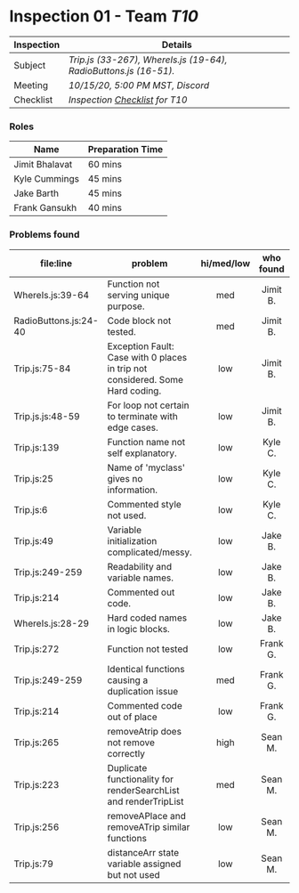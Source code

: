 # Inspection 01 - Team *T10* 
 
| Inspection | Details |
| ----- | ----- |
| Subject | *Trip.js (33-267), WhereIs.js (19-64), RadioButtons.js (16-51).* |
| Meeting | *10/15/20, 5:00 PM MST, Discord* |
| Checklist | *Inspection [Checklist](https://github.com/csucs314f20/t10/blob/master/reports/checklist.md) for T10* |

### Roles

| Name | Preparation Time |
| ---- | ---- |
| Jimit Bhalavat | 60 mins |
| Kyle Cummings  | 45 mins  |
| Jake Barth  | 45 mins  |
| Frank Gansukh | 40 mins |

### Problems found

| file:line | problem | hi/med/low | who found | github#  |
| --- | --- | :---: | :---: | --- |
| WhereIs.js:39-64 | Function not serving unique purpose. | med | Jimit B. | |
| RadioButtons.js:24-40 | Code block not tested. | med | Jimit B. | |
| Trip.js:75-84 | Exception Fault: Case with 0 places in trip not considered. Some Hard coding. | low | Jimit B. | |
| Trip.js.js:48-59 | For loop not certain to terminate with edge cases. | low | Jimit B. | |
| Trip.js:139| Function name not self explanatory. | low | Kyle C. | Issue #525 |
| Trip.js:25| Name of 'myclass' gives no information. | low | Kyle C. | Issue #528 |
| Trip.js:6| Commented style not used. | low | Kyle C. | Issue #530 |
| Trip.js:49 | Variable initialization complicated/messy. | low | Jake B. | |
| Trip.js:249-259 | Readability and variable names. | low | Jake B. | |
| Trip.js:214 | Commented out code. | low | Jake B. | |
| WhereIs.js:28-29 | Hard coded names in logic blocks. | low | Jake B. | |
| Trip.js:272 | Function not tested | low | Frank G. | Issue #532 |
| Trip.js:249-259 | Identical functions causing a duplication issue | med | Frank G. | Issue #527 |
| Trip.js:214 | Commented code out of place | low | Frank G. | Issue #536 |
| Trip.js:265 | removeAtrip does not remove correctly | high | Sean M. | |
| Trip.js:223 | Duplicate functionality for renderSearchList and renderTripList  | med | Sean M. | |
| Trip.js:256 | removeAPlace and removeATrip similar functions | low | Sean M. | |
| Trip.js:79 | distanceArr state variable assigned but not used | low | Sean M. | |
